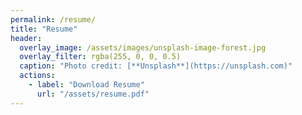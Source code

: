 ```yaml
---
permalink: /resume/
title: "Resume"
header:
  overlay_image: /assets/images/unsplash-image-forest.jpg
  overlay_filter: rgba(255, 0, 0, 0.5)
  caption: "Photo credit: [**Unsplash**](https://unsplash.com)"
  actions:
    - label: "Download Resume"
      url: "/assets/resume.pdf"
---
```

